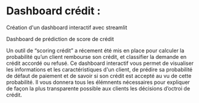 # Dashboard crédit : 
Création d'un dashboard interactif avec streamlit

Dashboard de prédiction de score de crédit

Un outil de “scoring crédit” a récement été mis en place pour calculer la probabilité qu’un client rembourse son crédit, et classifier la demande en crédit accordé ou refusé.
Ce dashboard interactif vous permet de visualiser les informations et les caractéristiques d'un client, de prédire sa probabilité de défaut de paiement et de savoir si son crédit est accepté au vu de cette probabilité.
Il vous donnera tous les élémnents nécessaires pour expliquer de façon la plus transparente possible aux clients les décisions d’octroi de crédit.
